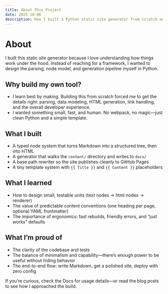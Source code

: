 ```yaml
---
title: About This Project
date: 2025-10-06
description: How I built a Python static site generator from scratch and what I learned.
---
```


# About

I built this static site generator because I love understanding how things work under the hood. Instead of reaching for a framework, I wanted to design the parsing, node model, and generation pipeline myself in Python.

## Why build my own tool?

- I learn best by making. Building this from scratch forced me to get the details right: parsing, data modeling, HTML generation, link handling, and the overall developer experience.
- I wanted something small, fast, and human. No webpack, no magic—just clean Python and a simple template.

## What I built

- A typed node system that turns Markdown into a structured tree, then into HTML
- A generator that walks the `content/` directory and writes to `docs/`
- A base path rewriter so the site publishes cleanly to GitHub Pages
- A tiny template system with `{{ Title }}` and `{{ Content }}` placeholders

## What I learned

- How to design small, testable units (text nodes → html nodes → renderer)
- The value of predictable content conventions (one heading per page, optional YAML frontmatter)
- The importance of ergonomics: fast rebuilds, friendly errors, and “just works” defaults

## What I’m proud of

- The clarity of the codebase and tests
- The balance of minimalism and capability—there’s enough power to be useful without hiding behavior
- The end-to-end flow: write Markdown, get a polished site, deploy with zero config

If you’re curious, check the Docs for usage details—or read the blog posts to see how I approached the build.


